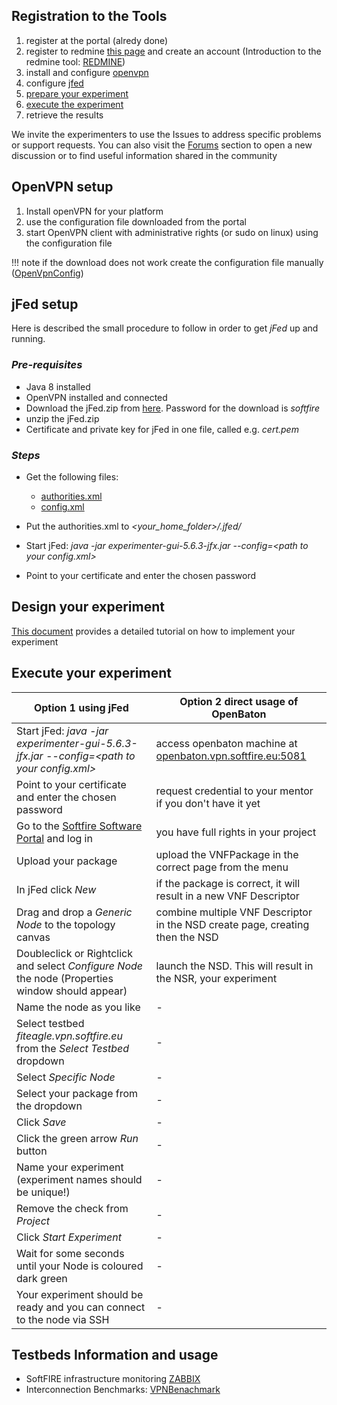 ## Registration to the Tools

1. register at the portal (alredy done)
1. register to redmine [this page](https://redmine.softfire.eu/) and create an account (Introduction to the redmine tool: [REDMINE](https://redmine.softfire.eu/documents/3))
1. install and configure [openvpn](#openvpn-setup)
1. configure [jfed](#jfed-setup)
1. [prepare your experiment](#design-your-experiment)
1. [execute the experiment](#execute-your-experiment)
1. retrieve the results

We invite the experimenters to use the Issues to address specific problems or support requests. You can also visit the [Forums](https://redmine.softfire.eu/projects/softfire/boards) section to open a new discussion or to find useful information shared in the community

## OpenVPN setup

1. Install openVPN for your platform
1. use the configuration file downloaded from the portal
1. start OpenVPN client with administrative rights (or sudo on linux) using the configuration file

!!! note
    if the download does not work create the configuration file manually ([OpenVpnConfig](openvpnconfig))

## jFed setup

Here is described the small procedure to follow in order to get *jFed* up and running.

### *Pre-requisites*

* Java 8 installed
* OpenVPN installed and connected
* Download the jFed.zip from [here](https://owncloud.tu-berlin.de/index.php/s/tB1eKv8yCRUheTR). Password for the download is *softfire*
* unzip the jFed.zip
* Certificate and private key for jFed in one file, called e.g. *_cert.pem_*

### *Steps*

* Get the following files:
  * [authorities.xml](etc/authorities.xml)
  * [config.xml](etc/config.xml)
* Put the authorities.xml to *<your_home_folder\>/.jfed/*

* Start jFed:  _java -jar experimenter-gui-5.6.3-jfx.jar --config=<path to your config.xml\>_
* Point to your certificate and enter the chosen password

## Design your experiment

[This document](etc/design_the_nfv_solution.pdf)  provides a detailed tutorial on how to implement your experiment

## Execute your experiment
| Option 1 using jFed                                                                               | Option 2 direct usage of OpenBaton                                                                  |
|---------------------------------------------------------------------------------------------------|-----------------------------------------------------------------------------------------------------|
| Start jFed: *java -jar experimenter-gui-5.6.3-jfx.jar --config=<path to your config.xml\>*        | access openbaton machine at [openbaton.vpn.softfire.eu:5081](http://openbaton.vpn.softfire.eu:5081) |
| Point to your certificate and enter the chosen password                                           | request credential to your mentor if you don't have it yet                                          |
| Go to the [Softfire Software Portal](http://172.20.30.52:5083) and log in                         | you have full rights in your project                                                                |
| Upload your package                                                                               | upload the VNFPackage in the correct page from the menu                                             |
| In jFed click *New*                                                                               | if the package is correct, it will result in a new VNF Descriptor                                   |
| Drag and drop a *Generic Node* to the topology canvas                                             | combine multiple VNF Descriptor in the NSD create page, creating then the NSD                       |
| Doubleclick or Rightclick and select *Configure Node*  the node (Properties window should appear) | launch the NSD. This will result in the NSR, your experiment                                        |
| Name the node as you like                                                                         | -                                                                                                   |
| Select testbed *fiteagle.vpn.softfire.eu* from the *Select Testbed* dropdown                      | -                                                                                                   |
| Select *Specific Node*                                                                            | -                                                                                                   |
| Select your package from the dropdown                                                             | -                                                                                                   |
| Click *Save*                                                                                      | -                                                                                                   |
| Click the green arrow *Run* button                                                                | -                                                                                                   |
| Name your experiment (experiment names should be unique!)                                         | -                                                                                                   |
| Remove the check from *Project*                                                                   | -                                                                                                   |
| Click *Start Experiment*                                                                          | -                                                                                                   |
| Wait for some seconds until your Node is coloured dark green                                      | -                                                                                                   |
| Your experiment should be ready and you can connect to the node via SSH                           | -                                                                                                   |

## Testbeds Information and usage

* SoftFIRE infrastructure monitoring [ZABBIX](https://zabbix.softfire.eu)
* Interconnection Benchmarks: [VPNBenachmark](vpnbenchmarklink)

<!---
 Script for open external links in a new tab
-->
<script type="text/javascript" charset="utf-8">
      // Creating custom :external selector
      $.expr[':'].external = function(obj){
          return !obj.href.match(/^mailto\:/)
                  && (obj.hostname != location.hostname);
      };
      $(function(){
        $('a:external').addClass('external');
        $(".external").attr('target','_blank');
      })
</script>
